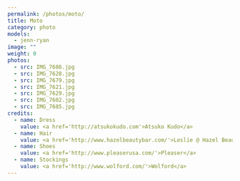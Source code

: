 ```yaml
---
permalink: /photos/moto/
title: Moto
category: photo
models:
  - jenn-ryan
image: ""
weight: 0
photos:
  - src: IMG_7686.jpg
  - src: IMG_7628.jpg
  - src: IMG_7679.jpg
  - src: IMG_7621.jpg
  - src: IMG_7629.jpg
  - src: IMG_7602.jpg
  - src: IMG_7685.jpg
credits:
  - name: Dress
    value: <a href='http://atsukokudo.com'>Atsuko Kudo</a>
  - name: Hair
    value: <a href='http://www.hazelbeautybar.com/'>Leslie @ Hazel Beauty Bar</a>
  - name: Shoes
    value: <a href='http://www.pleaserusa.com/'>Pleaser</a>
  - name: Stockings
    value: <a href='http://www.wolford.com/'>Wolford</a>
---
```

